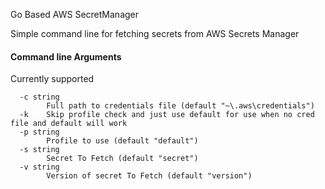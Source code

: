Go Based AWS SecretManager

Simple command line for fetching secrets from AWS Secrets Manager

#### Command line Arguments
Currently supported
```
  -c string
        Full path to credentials file (default "~\.aws\credentials")
  -k    Skip profile check and just use default for use when no cred file and default will work
  -p string
        Profile to use (default "default")
  -s string
        Secret To Fetch (default "secret")
  -v string
        Version of secret To Fetch (default "version")
```